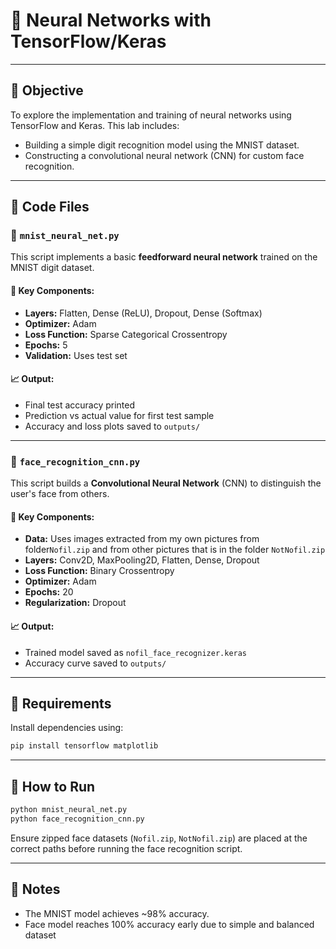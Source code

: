 # 🧠 Neural Networks with TensorFlow/Keras  


---

## 🎯 Objective  
To explore the implementation and training of neural networks using TensorFlow and Keras. This lab includes:
- Building a simple digit recognition model using the MNIST dataset.
- Constructing a convolutional neural network (CNN) for custom face recognition.

---

## 📁 Code Files

### 🔹 `mnist_neural_net.py`
This script implements a basic **feedforward neural network** trained on the MNIST digit dataset.

#### 📌 Key Components:
- **Layers:** Flatten, Dense (ReLU), Dropout, Dense (Softmax)
- **Optimizer:** Adam  
- **Loss Function:** Sparse Categorical Crossentropy  
- **Epochs:** 5  
- **Validation:** Uses test set

#### 📈 Output:
- Final test accuracy printed
- Prediction vs actual value for first test sample
- Accuracy and loss plots saved to `outputs/`

---

### 🔹 `face_recognition_cnn.py`
This script builds a **Convolutional Neural Network** (CNN) to distinguish the user's face from others.

#### 📌 Key Components:
- **Data:** Uses images extracted from my own pictures from folder`Nofil.zip` and from other pictures that is in the folder `NotNofil.zip`
- **Layers:** Conv2D, MaxPooling2D, Flatten, Dense, Dropout
- **Loss Function:** Binary Crossentropy  
- **Optimizer:** Adam  
- **Epochs:** 20  
- **Regularization:** Dropout

#### 📈 Output:
- Trained model saved as `nofil_face_recognizer.keras`
- Accuracy curve saved to `outputs/`

---





## 🧰 Requirements

Install dependencies using:
```bash
pip install tensorflow matplotlib
```

---

## 🔁 How to Run

```bash
python mnist_neural_net.py
python face_recognition_cnn.py
```

Ensure zipped face datasets (`Nofil.zip`, `NotNofil.zip`) are placed at the correct paths before running the face recognition script.

---

## 📌 Notes
- The MNIST model achieves ~98% accuracy.
- Face model reaches 100% accuracy early due to simple and balanced dataset
